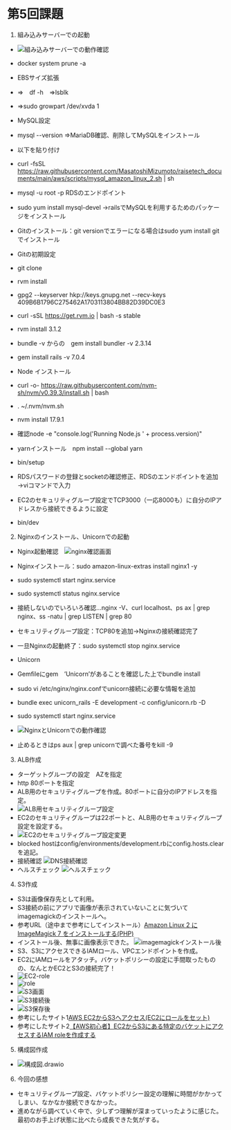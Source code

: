 # 第5回課題
1. 組み込みサーバーでの起動
- ![組み込みサーバーでの動作確認](lecture05data/組み込みサーバーでの動作確認.png)
- docker system prune -a

- EBSサイズ拡張　
- ⇒　df -h　⇒lsblk 
- ⇒sudo growpart /dev/xvda 1

- MySQL設定
- mysql --version ⇒MariaDB確認、削除してMySQLをインストール
- 以下を貼り付け
- curl -fsSL https://raw.githubusercontent.com/MasatoshiMizumoto/raisetech_documents/main/aws/scripts/mysql_amazon_linux_2.sh | sh
- mysql -u root -p RDSのエンドポイント
- sudo yum install mysql-devel →railsでMySQLを利用するためのパッケージをインストール
 
- Gitのインストール：git versionでエラーになる場合はsudo yum install gitでインストール
- Gitの初期設定
- git clone
- rvm install
- gpg2 --keyserver hkp://keys.gnupg.net --recv-keys 409B6B1796C275462A1703113804BB82D39DC0E3
- curl -sSL https://get.rvm.io | bash -s stable
- rvm install 3.1.2
- bundle -v からの　gem install bundler -v  2.3.14
- gem install rails -v 7.0.4

- Node インストール
- curl -o- https://raw.githubusercontent.com/nvm-sh/nvm/v0.39.3/install.sh | bash
- . ~/.nvm/nvm.sh
- nvm install 17.9.1
- 確認node -e "console.log('Running Node.js ' + process.version)"
- yarnインストール　npm install --global yarn
- bin/setup
- RDSパスワードの登録とsocketの確認修正、RDSのエンドポイントを追加→viコマンドで入力
- EC2のセキュリティグループ設定でTCP3000（一応8000も）に自分のIPアドレスから接続できるように設定
- bin/dev

2. Nginxのインストール、Unicornでの起動
- Nginx起動確認　![nginx確認画面](lecture05data/nginx確認画面.png)
- Nginxインストール：sudo amazon-linux-extras install nginx1 -y
- sudo systemctl start nginx.service
- sudo systemctl status nginx.service
- 接続しないのでいろいろ確認…nginx -V、curl localhost、ps ax | grep nginx、ss -natu | grep LISTEN | grep 80
- セキュリティグループ設定：TCP80を追加→Nginxの接続確認完了
- 一旦Nginxの起動終了：sudo systemctl stop nginx.service

- Unicorn
- Gemfileにgem　’Unicorn’があることを確認した上でbundle install
- sudo vi /etc/nginx/nginx.confでunicorn接続に必要な情報を追加
- bundle exec unicorn_rails -E development -c config/unicorn.rb -D
- sudo systemctl start nginx.service
- ![NginxとUnicornでの動作確認](lecture05data/NginxとUnicornでの動作確認.png)
- 止めるときはps aux | grep unicornで調べた番号をkill -9

3. ALB作成
- ターゲットグループの設定　AZを指定
- http 80ポートを指定
- ALB用のセキュリティグループを作成。80ポートに自分のIPアドレスを指定。
- ![ALB用セキュリティグループ設定](lecture05data/ALB用セキュリティグループ設定.png)
- EC2のセキュリティグループは22ポートと、ALB用のセキュリティグループ設定を設定する。
- ![EC2のセキュリティグループ設定変更](lecture05data/EC2のセキュリティグループ設定変更.png)
- blocked hostはconfig/environments/development.rbにconfig.hosts.clearを追記。
- 接続確認 ![DNS接続確認](lecture05data/DNS接続確認.png)
- ヘルスチェック ![ヘルスチェック](lecture05data/ヘルスチェック.png)

4. S3作成
- S3は画像保存先として利用。
- S3接続の前にアプリで画像が表示されていないことに気づいてimagemagickのインストールへ。
- 参考URL（途中まで参考にしてインストール）[Amazon Linux 2 に ImageMagick 7 をインストールする(PHP)](https://qiita.com/qwe001/items/110bc0a12d56052aeb01)
- インストール後、無事に画像表示できた。 ![imagemagickインストール後](lecture05data/imagemagickインストール後.png)
- S3、S3にアクセスできるIAMロール、VPCエンドポイントを作成。
- EC2にIAMロールをアタッチ。バケットポリシーの設定に手間取ったものの、なんとかEC2とS3の接続完了！
- ![EC2-role](lecture05data/EC2-role.png)
- ![role](lecture05data/role.png)
- ![S3画面](lecture05data/S3画面.png)
- ![S3接続後](lecture05data/S3接続後.png)
- ![S3保存後](lecture05data/S3保存後.png)
- 参考にしたサイト1[AWS EC2からS3へアクセス(EC2にロールをセット)](https://itsakura.com/aws-ec2-s3-role)
- 参考にしたサイト2[【AWS初心者】EC2からS3にある特定のバケットにアクセスするIAM roleを作成する](https://qiita.com/komazawa/items/988c346274666023d9dd)

5. 構成図作成
- ![構成図.drawio](lecture05data/構成図.drawio.png)

6. 今回の感想
- セキュリティグループ設定、バケットポリシー設定の理解に時間がかかってしまい、なかなか接続できなかった。
- 進めながら調べていく中で、少しずつ理解が深まっていったように感じた。最初のお手上げ状態に比べたら成長できた気がする。